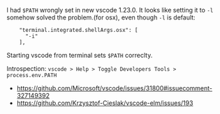 
I had `$PATH` wrongly set in new vscode 1.23.0. It looks like setting it to `-l` somehow solved the problem.(for osx), even though `-l` is default:

```
    "terminal.integrated.shellArgs.osx": [
      "-i"
    ],
```

Starting vscode from terminal sets `$PATH` correclty.

Introspection: `vscode > Help > Toggle Developers Tools > process.env.PATH`

- https://github.com/Microsoft/vscode/issues/31800#issuecomment-327149392
- https://github.com/Krzysztof-Cieslak/vscode-elm/issues/193